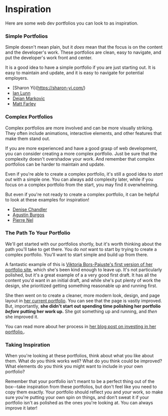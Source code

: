 # Inspiration

Here are some web dev portfolios you can look to as inspiration.

### Simple Portfolios

Simple doesn't mean plain, but it _does_ mean that the focus is on the content and the developer's work. These portfolios are clean, easy to navigate, and put the developer's work front and center.

It is a good idea to have a simple portfolio if you are just starting out. It is easy to maintain and update, and it is easy to navigate for potential employers.

- [Sharon Yi)(https://sharon-yi.com/)
- [Ian Lunn](https://ianlunn.co.uk/)
- [Dejan Markovic](https://www.dejan.works/)
- [Matt Farley](https://mattfarley.ca/)

### Complex Portfolios

Complex portfolios are more involved and can be more visually striking. They often include animations, interactive elements, and other features that make them stand out.

If you are more experienced and have a good grasp of web development, you can consider creating a more complex portfolio. Just be sure that the complexity doesn't overshadow your work. And remember that complex portfolios can be harder to maintain and update.

Even if you're able to create a complex portfolio, it's still a good idea to _start out_ with a simple one. You can always add complexity later, while if you focus on a complex portfolio from the start, you may find it overwhelming.

But even if you're not ready to create a complex portfolio, it can be helpful to look at these examples for inspiration!

- [Denise Chandler](https://denisechandler.com/)
- [Agustin Burgos](https://agustinburgos.com/)
- [Pierre Nel](https://pierre.io/)

### The Path To Your Portfolio

We'll get started with our portfolios shortly, but it's worth thinking about the path you'll take to get there. You do _not_ want to start by trying to create a complex portfolio. You'll want to start simple and build up from there.

A fantastic example of this is [Viktoria Bors-Pajuste's first version of her portfolio site](https://viktoria-b-pajuste.vercel.app/), which she's been kind enough to leave up. It's not particularly polished, but it's a great example of a a very good first draft. It has all the content you'd want in an initial draft, and while she's put plenty of work the design, she prioritized getting something reasonable up and running first.

She then went on to create a cleaner, more modern look, design, and page layout in [her current portfolio](https://www.viktoria-pajuste.hu/). You can see that the page is vastly improved. But, importantly, **she didn't start out spending time polishing her portfolio _before_ putting her work up.** She got something up and running, and _then_ she improved it.

You can read more about her process in [her blog post on investing in her portfolio.](https://dev.to/viktoriabors/why-i-decided-to-invest-in-my-portfolio-as-a-junior-developer-428p).

### Taking Inspiration

When you're looking at these portfolios, think about what you like about them. What do you think works well? What do you think could be improved? What elements do you think you might want to include in your own portfolio?

Remember that your portfolio isn't meant to be a perfect thing out of the box--take inspiration from these portfolios, but don't feel like you need to copy them exactly. Your portfolio should reflect _you_ and _your_ work, so make sure you're putting your own spin on things, and don't sweat it if your portfolio isn't as polished as the ones you're looking at. You can always improve it later!

